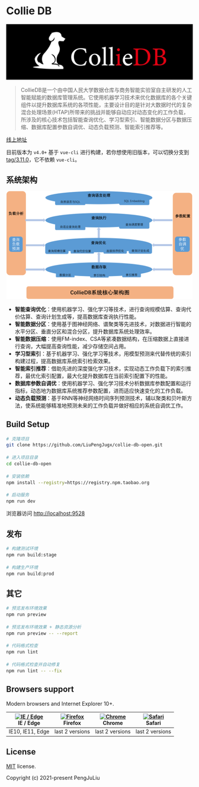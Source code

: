 # Collie DB

![CollieDB](https://github.com/LiuPengJugx/collie-db-open/blob/master/public/logo.jpg)

> CollieDB是一个由中国人民大学数据仓库与商务智能实验室自主研发的人工智能赋能的数据库管理系统。它使用机器学习技术来优化数据库的各个关键组件以提升数据库系统的各项性能，主要设计目的是针对大数据时代的复杂混合处理场景(HTAP)所带来的挑战并能够自动应对动态变化的工作负载，所涉及的核心技术包括智能查询优化、学习型索引、智能数据分区与数据压缩、数据库配置参数自调优、动态负载预测、智能索引推荐等。

[线上地址](http://10.77.110.152:9529)

目前版本为 `v4.0+` 基于 `vue-cli` 进行构建，若你想使用旧版本，可以切换分支到[tag/3.11.0](https://github.com/PanJiaChen/vue-admin-template/tree/tag/3.11.0)，它不依赖 `vue-cli`。

## 系统架构

<img src="https://github.com/LiuPengJugx/collie-db-open/blob/master/public/basic.png" alt="Architecture" style="zoom:50%;" />

- **智能查询优化**：使用机器学习、强化学习等技术，进行查询规模估算、查询代价估算、查询计划生成等，提高数据库查询执行性能。
- **智能数据分区**：使用基于图神经网络、谱聚类等先进技术，对数据进行智能的水平分区、垂直分区和混合分区，提升数据库系统处理效率。
- **智能数据压缩**：使用FM-index、CSA等紧凑数据结构，在压缩数据上直接进行查询，大幅提高查询性能，减少存储空间占用。
- **学习型索引**：基于机器学习、强化学习等技术，用模型预测来代替传统的索引构建过程，提高数据库系统索引检索效果。
- **智能索引推荐**：借助先进的深度强化学习技术，实现动态工作负载下的索引推荐，最优化索引配置，最大化提升数据库在当前索引配置下的性能。
- **数据库参数自调优**：使用机器学习、强化学习技术分析数据库参数配置和运行指标，动态地为数据库系统推荐参数配置，进而适应快速变化的工作负载。
- **动态负载预测**：基于RNN等神经网络时间序列预测技术，辅以聚类和贝叶斯方法，使系统能够精准地预测未来的工作负载并做好相应的系统自调优工作。

## Build Setup

```bash
# 克隆项目
git clone https://github.com/LiuPengJugx/collie-db-open.git

# 进入项目目录
cd collie-db-open

# 安装依赖
npm install --registry=https://registry.npm.taobao.org

# 启动服务
npm run dev
```

浏览器访问 [http://localhost:9528](http://localhost:9528)

## 发布

```bash
# 构建测试环境
npm run build:stage

# 构建生产环境
npm run build:prod
```

## 其它

```bash
# 预览发布环境效果
npm run preview

# 预览发布环境效果 + 静态资源分析
npm run preview -- --report

# 代码格式检查
npm run lint

# 代码格式检查并自动修复
npm run lint -- --fix
```



## Browsers support

Modern browsers and Internet Explorer 10+.

| [<img src="https://raw.githubusercontent.com/alrra/browser-logos/master/src/edge/edge_48x48.png" alt="IE / Edge" width="24px" height="24px" />](http://godban.github.io/browsers-support-badges/)</br>IE / Edge | [<img src="https://raw.githubusercontent.com/alrra/browser-logos/master/src/firefox/firefox_48x48.png" alt="Firefox" width="24px" height="24px" />](http://godban.github.io/browsers-support-badges/)</br>Firefox | [<img src="https://raw.githubusercontent.com/alrra/browser-logos/master/src/chrome/chrome_48x48.png" alt="Chrome" width="24px" height="24px" />](http://godban.github.io/browsers-support-badges/)</br>Chrome | [<img src="https://raw.githubusercontent.com/alrra/browser-logos/master/src/safari/safari_48x48.png" alt="Safari" width="24px" height="24px" />](http://godban.github.io/browsers-support-badges/)</br>Safari |
| --------- | --------- | --------- | --------- |
| IE10, IE11, Edge| last 2 versions| last 2 versions| last 2 versions

## License

[MIT](https://github.com/PanJiaChen/vue-admin-template/blob/master/LICENSE) license.

Copyright (c) 2021-present PengJuLiu
